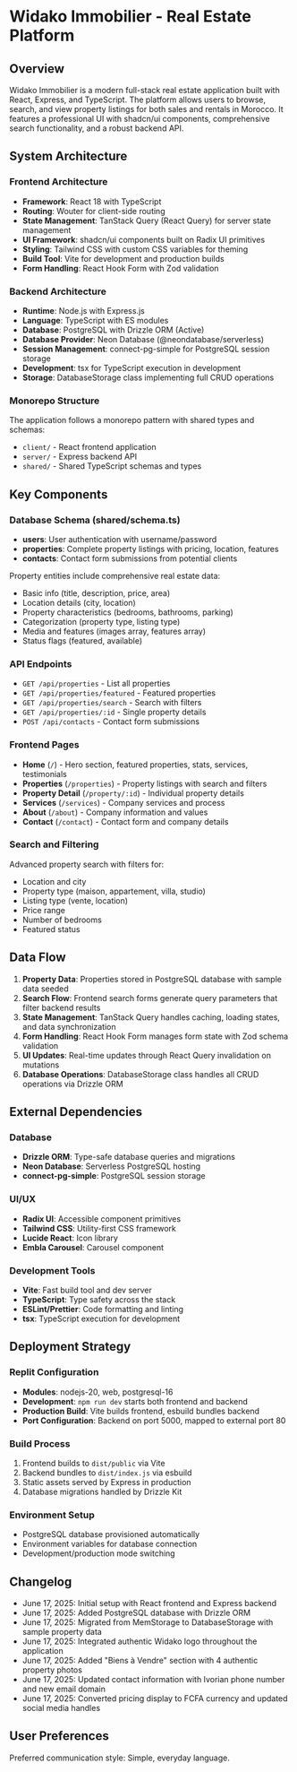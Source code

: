 # Widako Immobilier - Real Estate Platform

## Overview

Widako Immobilier is a modern full-stack real estate application built with React, Express, and TypeScript. The platform allows users to browse, search, and view property listings for both sales and rentals in Morocco. It features a professional UI with shadcn/ui components, comprehensive search functionality, and a robust backend API.

## System Architecture

### Frontend Architecture
- **Framework**: React 18 with TypeScript
- **Routing**: Wouter for client-side routing
- **State Management**: TanStack Query (React Query) for server state management
- **UI Framework**: shadcn/ui components built on Radix UI primitives
- **Styling**: Tailwind CSS with custom CSS variables for theming
- **Build Tool**: Vite for development and production builds
- **Form Handling**: React Hook Form with Zod validation

### Backend Architecture
- **Runtime**: Node.js with Express.js
- **Language**: TypeScript with ES modules
- **Database**: PostgreSQL with Drizzle ORM (Active)
- **Database Provider**: Neon Database (@neondatabase/serverless)
- **Session Management**: connect-pg-simple for PostgreSQL session storage
- **Development**: tsx for TypeScript execution in development
- **Storage**: DatabaseStorage class implementing full CRUD operations

### Monorepo Structure
The application follows a monorepo pattern with shared types and schemas:
- `client/` - React frontend application
- `server/` - Express backend API
- `shared/` - Shared TypeScript schemas and types

## Key Components

### Database Schema (shared/schema.ts)
- **users**: User authentication with username/password
- **properties**: Complete property listings with pricing, location, features
- **contacts**: Contact form submissions from potential clients

Property entities include comprehensive real estate data:
- Basic info (title, description, price, area)
- Location details (city, location)
- Property characteristics (bedrooms, bathrooms, parking)
- Categorization (property type, listing type)
- Media and features (images array, features array)
- Status flags (featured, available)

### API Endpoints
- `GET /api/properties` - List all properties
- `GET /api/properties/featured` - Featured properties
- `GET /api/properties/search` - Search with filters
- `GET /api/properties/:id` - Single property details
- `POST /api/contacts` - Contact form submissions

### Frontend Pages
- **Home** (`/`) - Hero section, featured properties, stats, services, testimonials
- **Properties** (`/properties`) - Property listings with search and filters
- **Property Detail** (`/property/:id`) - Individual property details
- **Services** (`/services`) - Company services and process
- **About** (`/about`) - Company information and values
- **Contact** (`/contact`) - Contact form and company details

### Search and Filtering
Advanced property search with filters for:
- Location and city
- Property type (maison, appartement, villa, studio)
- Listing type (vente, location)
- Price range
- Number of bedrooms
- Featured status

## Data Flow

1. **Property Data**: Properties stored in PostgreSQL database with sample data seeded
2. **Search Flow**: Frontend search forms generate query parameters that filter backend results
3. **State Management**: TanStack Query handles caching, loading states, and data synchronization
4. **Form Handling**: React Hook Form manages form state with Zod schema validation
5. **UI Updates**: Real-time updates through React Query invalidation on mutations
6. **Database Operations**: DatabaseStorage class handles all CRUD operations via Drizzle ORM

## External Dependencies

### Database
- **Drizzle ORM**: Type-safe database queries and migrations
- **Neon Database**: Serverless PostgreSQL hosting
- **connect-pg-simple**: PostgreSQL session storage

### UI/UX
- **Radix UI**: Accessible component primitives
- **Tailwind CSS**: Utility-first CSS framework
- **Lucide React**: Icon library
- **Embla Carousel**: Carousel component

### Development Tools
- **Vite**: Fast build tool and dev server
- **TypeScript**: Type safety across the stack
- **ESLint/Prettier**: Code formatting and linting
- **tsx**: TypeScript execution for development

## Deployment Strategy

### Replit Configuration
- **Modules**: nodejs-20, web, postgresql-16
- **Development**: `npm run dev` starts both frontend and backend
- **Production Build**: Vite builds frontend, esbuild bundles backend
- **Port Configuration**: Backend on port 5000, mapped to external port 80

### Build Process
1. Frontend builds to `dist/public` via Vite
2. Backend bundles to `dist/index.js` via esbuild
3. Static assets served by Express in production
4. Database migrations handled by Drizzle Kit

### Environment Setup
- PostgreSQL database provisioned automatically
- Environment variables for database connection
- Development/production mode switching

## Changelog
- June 17, 2025: Initial setup with React frontend and Express backend
- June 17, 2025: Added PostgreSQL database with Drizzle ORM
- June 17, 2025: Migrated from MemStorage to DatabaseStorage with sample property data
- June 17, 2025: Integrated authentic Widako logo throughout the application
- June 17, 2025: Added "Biens à Vendre" section with 4 authentic property photos
- June 17, 2025: Updated contact information with Ivorian phone number and new email domain
- June 17, 2025: Converted pricing display to FCFA currency and updated social media handles

## User Preferences

Preferred communication style: Simple, everyday language.